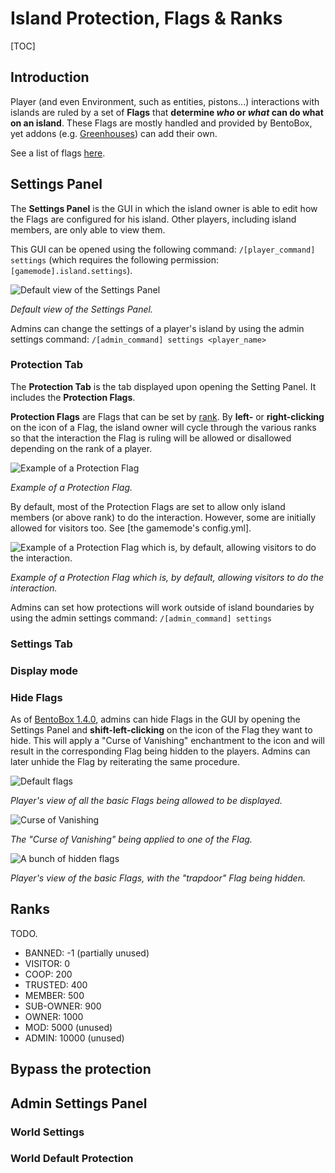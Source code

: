 # Island Protection, Flags & Ranks

[TOC]

## Introduction
Player (and even Environment, such as entities, pistons...) interactions with islands are ruled by a set of **Flags** that **determine *who* or *what* can do what on an island**. These Flags are mostly handled and provided by BentoBox, yet addons (e.g. [Greenhouses](https://github.com/BentoBoxWorld/Greenhouses)) can add their own.

See a list of flags [here](https://github.com/BentoBoxWorld/BentoBox/wiki/Flags).

## Settings Panel

The **Settings Panel** is the GUI in which the island owner is able to edit how the Flags are configured for his island. Other players, including island members, are only able to view them.

This GUI can be opened using the following command: `/[player_command] settings` (which requires the following permission: `[gamemode].island.settings`).

![Default view of the Settings Panel](https://user-images.githubusercontent.com/20014332/80591492-1689c100-8a1e-11ea-9a59-c55f35ab6ad9.png)

*Default view of the Settings Panel.*

Admins can change the settings of a player's island by using the admin settings command: `/[admin_command] settings <player_name>`

### Protection Tab

The **Protection Tab** is the tab displayed upon opening the Setting Panel. It includes the **Protection Flags**.

**Protection Flags** are Flags that can be set by [rank](https://github.com/BentoBoxWorld/BentoBox/wiki/Island-Protection,-Flags-&-Ranks#ranks). By **left-** or **right-clicking** on the icon of a Flag, the island owner will cycle through the various ranks so that the interaction the Flag is ruling will be allowed or disallowed depending on the rank of a player.

![Example of a Protection Flag](https://user-images.githubusercontent.com/20014332/62974085-b31c1c80-be17-11e9-8b27-2fd4bf54ae87.png)

*Example of a Protection Flag.*

By default, most of the Protection Flags are set to allow only island members (or above rank) to do the interaction. However, some are initially allowed for visitors too. See [the gamemode's config.yml].

![Example of a Protection Flag which is, by default, allowing visitors to do the interaction.](https://user-images.githubusercontent.com/20014332/62974359-553c0480-be18-11e9-8679-0033fd8bf8bd.png)

*Example of a Protection Flag which is, by default, allowing visitors to do the interaction.*

Admins can set how protections will work outside of island boundaries by using the admin settings command: `/[admin_command] settings`

### Settings Tab

### Display mode

### Hide Flags

As of [BentoBox 1.4.0](https://github.com/BentoBoxWorld/BentoBox/releases/tag/1.4.0), admins can hide Flags in the GUI by opening the Settings Panel and **shift-left-clicking** on the icon of the Flag they want to hide. This will apply a "Curse of Vanishing" enchantment to the icon and will result in the corresponding Flag being hidden to the players. Admins can later unhide the Flag by reiterating the same procedure.

![Default flags](https://user-images.githubusercontent.com/20014332/80591609-45a03280-8a1e-11ea-9e37-4725d62cdb3c.png)

*Player's view of all the basic Flags being allowed to be displayed.*

![Curse of Vanishing](https://user-images.githubusercontent.com/20014332/80591692-6799b500-8a1e-11ea-9ab8-e076f47d2220.png)

*The "Curse of Vanishing" being applied to one of the Flag.*

![A bunch of hidden flags](https://user-images.githubusercontent.com/20014332/80591757-839d5680-8a1e-11ea-8864-83b09252a7b9.png)

*Player's view of the basic Flags, with the "trapdoor" Flag being hidden.*

## Ranks

TODO.

* BANNED: -1 (partially unused)
* VISITOR: 0
* COOP: 200
* TRUSTED: 400
* MEMBER: 500
* SUB-OWNER: 900
* OWNER: 1000
* MOD: 5000 (unused)
* ADMIN: 10000 (unused)

## Bypass the protection

## Admin Settings Panel

### World Settings

### World Default Protection